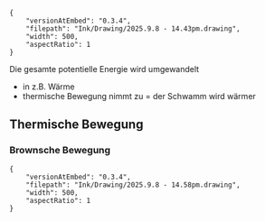 
```handdrawn-ink
{
	"versionAtEmbed": "0.3.4",
	"filepath": "Ink/Drawing/2025.9.8 - 14.43pm.drawing",
	"width": 500,
	"aspectRatio": 1
}
```
Die gesamte potentielle Energie wird umgewandelt
- in z.B. Wärme
- thermische Bewegung nimmt zu = der Schwamm wird wärmer

## Thermische Bewegung
### Brownsche Bewegung
```handdrawn-ink
{
	"versionAtEmbed": "0.3.4",
	"filepath": "Ink/Drawing/2025.9.8 - 14.58pm.drawing",
	"width": 500,
	"aspectRatio": 1
}
```
